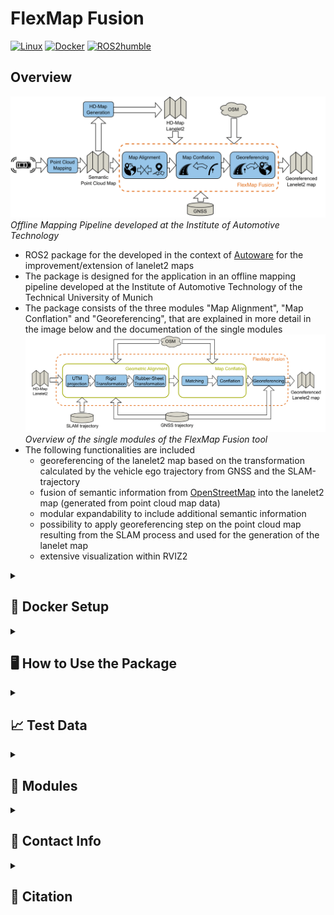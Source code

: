# FlexMap Fusion
[![Linux](https://img.shields.io/badge/os-linux-blue.svg)](https://www.linux.org/)
[![Docker](https://badgen.net/badge/icon/docker?icon=docker&label)](https://www.docker.com/)
[![ROS2humble](https://img.shields.io/badge/ros2-humble-blue.svg)](https://docs.ros.org/en/humble/index.html)

## Overview
![image](doc/img/pipeline_offline_mapping.png)
*Offline Mapping Pipeline developed at the Institute of Automotive Technology*
* ROS2 package for the developed in the context of [Autoware](https://github.com/autowarefoundation/autoware) for the improvement/extension of lanelet2 maps
* The package is designed for the application in an offline mapping pipeline developed at the Institute of Automotive Technology of the Technical University of Munich
* The package consists of the three modules "Map Alignment", "Map Conflation" and "Georeferencing", that are explained in more detail in the image below and the documentation of the single modules
![image](doc/img/conflation_tool.png)
*Overview of the single modules of the FlexMap Fusion tool*
* The following functionalities are included
   * georeferencing of the lanelet2 map based on the transformation calculated by the vehicle ego trajectory from GNSS and the SLAM-trajectory
   * fusion of semantic information from [OpenStreetMap](openstreetmap.org/) into the lanelet2 map (generated from point cloud map data)
   * modular expandability to include additional semantic information
   * possibility to apply georeferencing step on the point cloud map resulting from the SLAM process and used for the generation of the lanelet map
   * extensive visualization within RVIZ2
<details>
<summary> <h2> 🐋 Docker Setup </h2> </summary>

### Package Design
This package is designed as a standalone ROS2 package. It was developed with ROS2 humble. For easier handling of dependencies, a docker environment is provided that sets up everything and builds the package.
As the package is designed for use in combination with [Autoware](https://github.com/autowarefoundation/autoware), the source code can also be build within the [Autoware](https://github.com/autowarefoundation/autoware) docker environment.

### Setup

1. Clone the repository by running
   ```bash
   git clone https://github.com/TUMFTM/Lanelet2_OSM_Fusion.git
   ```
2. Go to the root directory of the repository
   ```bash
   cd Lanelet2_OSM_Fusion/
   ```
3. Build the docker image
   ```bash
   ./build_docker.sh
   ```
4. Run the container and mount your data by adjusting the corresponding line within ```run_docker.sh```
   ```bash
   ./run_docker.sh
   ```
</details>

<details> 
<summary> <h2> 🖥 How to Use the Package </h2> </summary>

* the package contains two executables with corresponding ROS2 launch file:
  * lanelet2_osm
    * provide all functionality described in the publication and the pipeline overview
    * additional possibility to georeference the point cloud map corresponding to the lanelet map, but without its visualization  
  * kiss_icp_georef
    * provides the possibility to georeference the SLAM poses and the corresponding point cloud map withouth the need of a lanelet map as input (-> no conflation with [OpenStreetMap](openstreetmap.org/))
    * provides visualization of the point cloud map in RVIZ2
   
* in the following, the sections are split between the two executables (however, keep in mind that kiss_icp_georef just provides a subset of the functions of lanelet2_osm)
<details> 
<summary> <h3> 📄 lanelet2_osm </h2> </summary>
   
1. Necessary input parameters:
   - `traj_path` => path to GPS trajectory of the vehicle (format: txt-file with lat, lon)
   - `poses_path` => path to SLAM trajectory of the vehicle (KITTI-format, trajectories don't have to be synchronized over time)
   - `map_path` => path to lanelet2 map corresponding to trajectories (map can have missing elements/attributes, only when using node `lanelet2_osm`)
   - `out_path` => path to save the modified lanelet map (DEFAULT: /lanelet2_map.osm, only when using node `lanelet2_osm`)
2. Start the package
   - it is recommended to directly use the provided ROS launch file as it starts the package itself and the visualization in RVIZ:
   - replace the filepaths and run the following command inside the docker container:

   ```bash
       ros2 launch tum_lanelet2_osm_fusion lanelet2_osm.launch.py traj_path:=<path-to-GPS-trajectory> poses_path:=<path-to-SLAM-trajectory>  map_path:=<path-to-lanelet-map> out_path:=<path-to-save-output-map>
   ```
   - the launch file directly links to the corresponding parameter file in `/config/`.
   - To directly run the package with the provided test files from the Docker root directory, use the following command:
   ```bash
        ros2 launch tum_lanelet2_osm_fusion lanelet2_osm.launch.py traj_path:=./src/tum_lanelet2_osm_fusion/test/route_1_GPS.txt poses_path:=./src/tum_lanelet2_osm_fusion/test/route1_pose_kitti.txt  map_path:=./src/tum_lanelet2_osm_fusion/test/lanelet2_route_1.osm out_path:=./test_output/
   ```

3. Select control points
   - after the trajectories are loaded and the target trajectory is aligned to the master trajectory by the Umeyama algorithm, you are asked in the command window to select control points for the rubber-sheet transformation (the amount of points can be configured in the config file).
   - select the desired points using the `Publish Point` button in RVIZ and follow the instructions in the command window.
4. Inspect results
   - results of the rubber-sheet transformation & lanelet map are visualized
   - see table for explanation of single topics

| Topic | Description |
| ----------- | ----------- |
| `/lof/map/osm_map_markers` | Street network downloaded from [OpenStreetMap](openstreetmap.org/). |
| `/lof/map/ll_map_markers` | Lanelet2-map enriched with attributes from [OpenStreetMap](openstreetmap.org/); Lanelets are colorized based on agreement between adjacent lanelets and lanes-tag of [OpenStreetMap](openstreetmap.org/). |
| `/lof/map/ll_map_new_markers` | Lanelet2-map enriched with attributes from [OpenStreetMap](openstreetmap.org/); Lanelets that are likely to be wrong were removed by the module "Deletion of Lanelet Fragments". |
| `/lof/traj/traj_master_markers` | Master trajectory -> to be defined in config-file (usually GNSS-trajectory) |
| `/lof/traj/traj_target_markers` | original target rajectory (usually SLAM-trajectory) |
| `/lof/traj/traj_align_markers` | target trajectory aligned to master with [Umeyama](https://web.stanford.edu/class/cs273/refs/umeyama.pdf)-algorithm |
| `/lof/traj/traj_rs_markers` | target trajectory after [rubber-sheet](https://www.tandfonline.com/doi/abs/10.1559/152304085783915135)-transformation based on control points |
| `/lof/rs/geom_markers` | geometric information from rubber-sheeting (control points and constructed triangles) |
| `/clicked_point` | last 2 selected points by user to indicate chosen control points |
| `/lof/confl/geom_markers` | geometric information regarding conflation process (collapsed lanelet-map, buffers, matches) |

   - Inspect results and modify parameters if desired.
5. Manually finalize lanelet map
   - open a manual editor for lanelet2 maps (e.g. [VectorMapBuilder](https://tools.tier4.jp/feature/vector_map_builder_ll2/)) in parallel to RVIZ
   - import the exported map from `out_path`
   - close gaps in lanelet map and correct other mistakes based on visualization of map agreement with [OpenStreetMap](openstreetmap.org/) in RVIZ

</details>

<details> 
<summary> <h3> 📄 kiss_icp_georef </h2> </summary>
   
1. Necessary input parameters:
   - `traj_path` => path to GPS trajectory of the vehicle (format: txt-file with lat, lon)
   - `poses_path` => path to SLAM trajectory of the vehicle (KITTI-format, trajectories don't have to be synchronized over time)
   - `pcd_path` => path to pcd map corresponding to poses trajectory
   - `pcd_out_path` => path to saved the georeferenced point cloud map (DEFAULT: /pcd_map_georef.pcd)
2. Start the package
   - it is recommended to directly use the provided ROS launch file that starts the package itself and the visualization in RVIZ:

   ```bash
       ros2 launch tum_lanelet2_osm_fusion kiss_icp_georef.launch.py traj_path:=<path-to-GPS-trajectory> poses_path:=<path-to-SLAM-trajectory>  pcd_path:=<path-to-pcd-map> pcd_out_path:=<path-to-save-pcd-map>
   ```

   - the launch file directly links to the corresponding parameter file in `/config/`.

3. Select control points
   - after the trajectories are loaded and the target trajectory is roughly aligned to the master trajectory you are asked in the command window to select control points for the rubber-sheet transformation (the amount of points can be configured in the config file).
   - select the desired points using the `Publish Point` button in RVIZ and follow the instructions in the console.
4. Inspect results
   - results of the rubber-sheet transformation & the resulting, transformed point cloud map are visualized.
   - see table for explanation of single topics

| Topic | Description |
| ----------- | ----------- |
| `/lof/traj/traj_master_markers` | Master trajectory -> to be defined in config-file (either GNSS- or SLAM trajectory) |
| `/lof/traj/traj_target_markers` | original target rajectory -> depending on selected master trajectory (either GNSS- or SLAM trajectory) |
| `/lof/traj/traj_align_markers` | target trajectory aligned to master with [Umeyama](https://web.stanford.edu/class/cs273/refs/umeyama.pdf) transformation or [PCL ICP](https://pointclouds.org/documentation/classpcl_1_1_iterative_closest_point.html) |
| `/lof/traj/traj_rs_markers` | target trajectory after [rubber-sheet](https://www.tandfonline.com/doi/abs/10.1559/152304085783915135)-transformation |
| `/lof/rs/geom_markers` | geometric information from rubber-sheeting (control points and constructed triangles) |
| `/clicked_point` | last 2 selected points by user to indicate chosen control point |
| `/lof/rs/pcd_map` | transformed point cloud map (only when using `kiss_icp_georef`) |

   - Inspect results and modify parameters if desired.
</details>

</details>

<details>
<summary> <h2> 📈 Test Data </h2> </summary>

The test data in `/test` is from the EDGAR research vehicle (GPS trajectory). The SLAM poses were generated by [KISS-ICP](https://github.com/PRBonn/kiss-icp) in combination with [interactive SLAM](https://github.com/SMRT-AIST/interactive_slam). The lanelet2-map was created manually with [VectorMapBuilder](https://tools.tier4.jp/feature/vector_map_builder_ll2/) by TieriV.

</details>

<details>
<summary> <h2> 🔧 Modules </h2> </summary>

Detailed documentation of the functionality behind the single modules can be found below.

1. [Geometric Alignment](doc/alignment.md)

2. [Preprocessing](doc/preprocessing.md)

3. [Matching](doc/matching.md)

4. [Conflation](doc/conflation.md)

5. [Georeferencing](doc/georef.md)

6. [Analysis](doc/analysis.md)

</details>

<details>
<summary> <h2> 📇 Contact Info </h2> </summary>

[Maximilian Leitenstern](mailto:maxi.leitenstern@tum.de),
Institute of Automotive Technology,
School of Engineering and Design,
Technical University of Munich,
85748 Garching,
Germany

[Florian Sauerbeck](mailto:florian.sauerbeck@tum.de),
Institute of Automotive Technology,
School of Engineering and Design,
Technical University of Munich,
85748 Garching,
Germany

[Dominik Kulmer](mailto:dominik.kulmer@tum.de),
Institute of Automotive Technology,
School of Engineering and Design,
Technical University of Munich,
85748 Garching,
Germany
</details>

<details>
<summary> <h2> 📃 Citation </h2> </summary>
   
If you use this repository for any academic work, please cite our original paper:

```bibtex
@inproceedings{sauerbeck2023,
  title={Multi-LiDAR Localization and Mapping Pipeline for Urban Autonomous Driving},
  author={\textbf{Sauerbeck, Florian} and Kulmer, Dominik and Leitenstern, Maximilian and Weiss, Christoph and Betz, Johannes},
  booktitle={2023 IEEE Sensors},
  year={2023},
}
```
</details>
